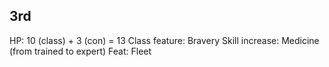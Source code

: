 ## 3rd

HP: 10 (class) + 3 (con) = 13
Class feature: Bravery
Skill increase: Medicine (from trained to expert)
Feat: Fleet
